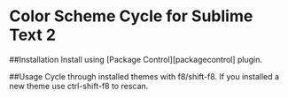 # Color Scheme Cycle for Sublime Text 2

##Installation
Install using [Package Control][packagecontrol] plugin.

##Usage
Cycle through installed themes with f8/shift-f8. If you installed a new theme use ctrl-shift-f8 to rescan. 